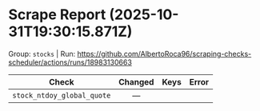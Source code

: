 # Scrape Report (2025-10-31T19:30:15.871Z)

Group: `stocks`  |  Run: https://github.com/AlbertoRoca96/scraping-checks-scheduler/actions/runs/18983130663

| Check | Changed | Keys | Error |
|---|:---:|:--|:--|
| `stock_ntdoy_global_quote` | — |  |  |
